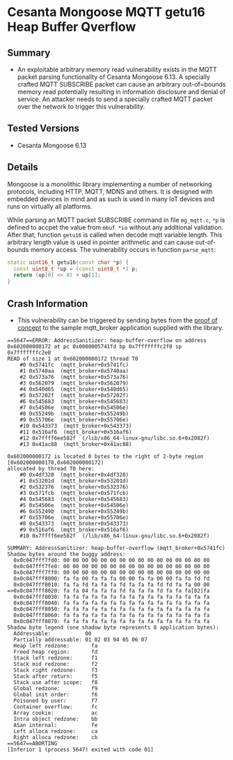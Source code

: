 # Cesanta Mongoose MQTT getu16 Heap Buffer Qverflow

## Summary

* An exploitable arbitrary memory read vulnerability exists in the MQTT packet parsing functionality of Cesanta Mongoose 6.13. A specially crafted MQTT SUBSCRIBE packet can cause an arbitrary out-of=bounds memory read potentially resulting in information disclosure and denial of service. An attacker needs to send a specially crafted MQTT packet over the network to trigger this vulnerability.

## Tested Versions

* Cesanta Mongoose 6.13

## Details

Mongoose is a monolithic library implementing a number of networking protocols, including HTTP, MQTT, MDNS and others. It is designed with embedded devices in mind and as such is used in many IoT devices and runs on virtually all platforms.

While parsing an MQTT packet SUBSCRIBE command in file `mg_mqtt.c`, `*p` is defined to accpet the value from `mbuf *io` without any additional validation. After that, function `getu16` is called when decode mqtt variable length. This arbitrary length value is used in pointer arithmetic and can cause out-of-bounds memory access. The vulnerability occurs in function `parse_mqtt`:


```C++
static uint16_t getu16(const char *p) {
  const uint8_t *up = (const uint8_t *) p;
  return (up[0] << 8) + up[1];
}
```

## Crash Information

* This vulnerability can be triggered by sending bytes from the [proof of concept](./getu16-2.crash) to the sample mqtt_broker application supplied with the library.

```
==5647==ERROR: AddressSanitizer: heap-buffer-overflow on address 0x602000000172 at pc 0x0000005741fd bp 0x7fffffffc2f0 sp 0x7fffffffc2e8
READ of size 1 at 0x602000000172 thread T0
    #0 0x5741fc  (mqtt_broker+0x5741fc)
    #1 0x5740aa  (mqtt_broker+0x5740aa)
    #2 0x573a76  (mqtt_broker+0x573a76)
    #3 0x562079  (mqtt_broker+0x562079)
    #4 0x540d65  (mqtt_broker+0x540d65)
    #5 0x57202f  (mqtt_broker+0x57202f)
    #6 0x545683  (mqtt_broker+0x545683)
    #7 0x54506e  (mqtt_broker+0x54506e)
    #8 0x55249b  (mqtt_broker+0x55249b)
    #9 0x55706e  (mqtt_broker+0x55706e)
    #10 0x543373  (mqtt_broker+0x543373)
    #11 0x516af6  (mqtt_broker+0x516af6)
    #12 0x7ffff6ee582f  (/lib/x86_64-linux-gnu/libc.so.6+0x2082f)
    #13 0x41ac88  (mqtt_broker+0x41ac88)

0x602000000172 is located 0 bytes to the right of 2-byte region [0x602000000170,0x602000000172)
allocated by thread T0 here:
    #0 0x4df320  (mqtt_broker+0x4df320)
    #1 0x53201d  (mqtt_broker+0x53201d)
    #2 0x532376  (mqtt_broker+0x532376)
    #3 0x571fcb  (mqtt_broker+0x571fcb)
    #4 0x545683  (mqtt_broker+0x545683)
    #5 0x54506e  (mqtt_broker+0x54506e)
    #6 0x55249b  (mqtt_broker+0x55249b)
    #7 0x55706e  (mqtt_broker+0x55706e)
    #8 0x543373  (mqtt_broker+0x543373)
    #9 0x516af6  (mqtt_broker+0x516af6)
    #10 0x7ffff6ee582f  (/lib/x86_64-linux-gnu/libc.so.6+0x2082f)

SUMMARY: AddressSanitizer: heap-buffer-overflow (mqtt_broker+0x5741fc)
Shadow bytes around the buggy address:
  0x0c047fff7fd0: 00 00 00 00 00 00 00 00 00 00 00 00 00 00 00 00
  0x0c047fff7fe0: 00 00 00 00 00 00 00 00 00 00 00 00 00 00 00 00
  0x0c047fff7ff0: 00 00 00 00 00 00 00 00 00 00 00 00 00 00 00 00
  0x0c047fff8000: fa fa 00 fa fa fa 00 00 fa fa 00 00 fa fa fd fd
  0x0c047fff8010: fa fa fd fa fa fa fd fa fa fa fd fd fa fa 00 00
=>0x0c047fff8020: fa fa 04 fa fa fa fd fa fa fa fd fa fa fa[02]fa
  0x0c047fff8030: fa fa fa fa fa fa fa fa fa fa fa fa fa fa fa fa
  0x0c047fff8040: fa fa fa fa fa fa fa fa fa fa fa fa fa fa fa fa
  0x0c047fff8050: fa fa fa fa fa fa fa fa fa fa fa fa fa fa fa fa
  0x0c047fff8060: fa fa fa fa fa fa fa fa fa fa fa fa fa fa fa fa
  0x0c047fff8070: fa fa fa fa fa fa fa fa fa fa fa fa fa fa fa fa
Shadow byte legend (one shadow byte represents 8 application bytes):
  Addressable:           00
  Partially addressable: 01 02 03 04 05 06 07
  Heap left redzone:       fa
  Freed heap region:       fd
  Stack left redzone:      f1
  Stack mid redzone:       f2
  Stack right redzone:     f3
  Stack after return:      f5
  Stack use after scope:   f8
  Global redzone:          f9
  Global init order:       f6
  Poisoned by user:        f7
  Container overflow:      fc
  Array cookie:            ac
  Intra object redzone:    bb
  ASan internal:           fe
  Left alloca redzone:     ca
  Right alloca redzone:    cb
==5647==ABORTING
[Inferior 1 (process 5647) exited with code 01]
```

